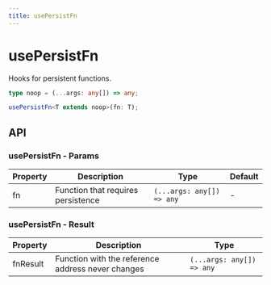 ```yaml
---
title: usePersistFn
---
```


# usePersistFn

Hooks for persistent functions.

```ts
type noop = (...args: any[]) => any;

usePersistFn<T extends noop>(fn: T);
```

## API

### usePersistFn - Params

| Property | Description                        | Type                      | Default |
| -------- | ---------------------------------- | ------------------------- | ------- |
| fn       | Function that requires persistence | `(...args: any[]) => any` | -       |

### usePersistFn - Result

| Property | Description                                       | Type                      |
| -------- | ------------------------------------------------- | ------------------------- |
| fnResult | Function with the reference address never changes | `(...args: any[]) => any` |
